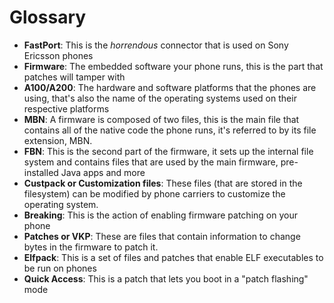 # Glossary

- **FastPort**: This is the *horrendous* connector that is used on Sony Ericsson phones
- **Firmware**: The embedded software your phone runs, this is the part that patches will tamper with
- **A100/A200**: The hardware and software platforms that the phones are using, that's also the name of the operating systems used on their respective platforms
- **MBN**: A firmware is composed of two files, this is the main file that contains all of the native code the phone runs, it's referred to by its file extension, MBN.
- **FBN**: This is the second part of the firmware, it sets up the internal file system and contains files that are used by the main firmware, pre-installed Java apps and more
- **Custpack or Customization files**: These files (that are stored in the filesystem) can be modified by phone carriers to customize the operating system.
- **Breaking**: This is the action of enabling firmware patching on your phone
- **Patches or VKP**: These are files that contain information to change bytes in the firmware to patch it.
- **Elfpack**: This is a set of files and patches that enable ELF executables to be run on phones
- **Quick Access**: This is a patch that lets you boot in a "patch flashing" mode